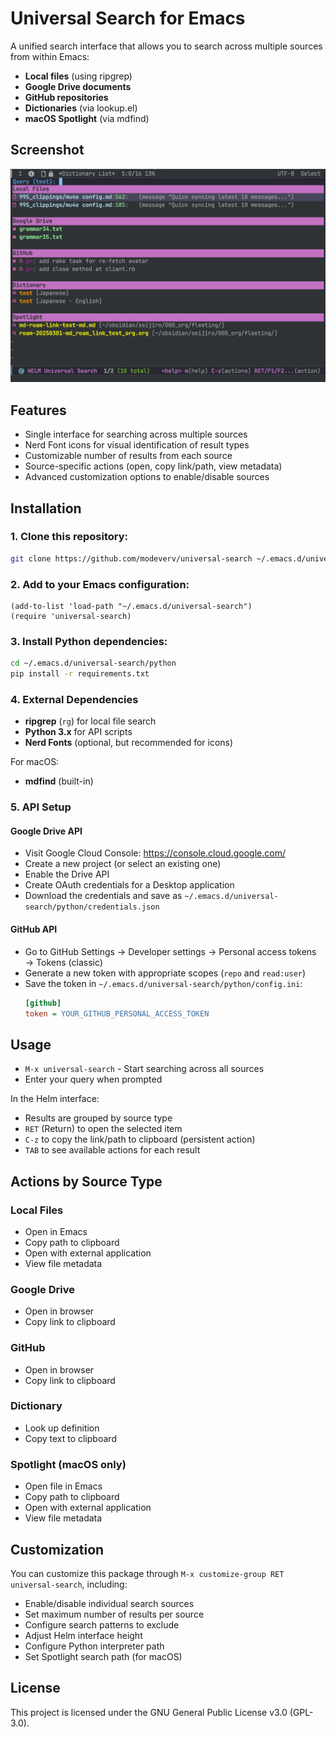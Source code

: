 # Universal Search for Emacs

A unified search interface that allows you to search across multiple sources from within Emacs:

- **Local files** (using ripgrep)
- **Google Drive documents**
- **GitHub repositories**
- **Dictionaries** (via lookup.el)
- **macOS Spotlight** (via mdfind)

## Screenshot
![Screenshot](images/ss.png)

## Features

- Single interface for searching across multiple sources
- Nerd Font icons for visual identification of result types
- Customizable number of results from each source
- Source-specific actions (open, copy link/path, view metadata)
- Advanced customization options to enable/disable sources

## Installation

### 1. Clone this repository:
```bash
git clone https://github.com/modeverv/universal-search ~/.emacs.d/universal-search
```

### 2. Add to your Emacs configuration:
```elisp
(add-to-list 'load-path "~/.emacs.d/universal-search")
(require 'universal-search)
```

### 3. Install Python dependencies:
```bash
cd ~/.emacs.d/universal-search/python
pip install -r requirements.txt
```

### 4. External Dependencies

- **ripgrep** (`rg`) for local file search
- **Python 3.x** for API scripts
- **Nerd Fonts** (optional, but recommended for icons)

For macOS:
- **mdfind** (built-in)

### 5. API Setup

#### Google Drive API
- Visit Google Cloud Console: https://console.cloud.google.com/
- Create a new project (or select an existing one)
- Enable the Drive API
- Create OAuth credentials for a Desktop application
- Download the credentials and save as `~/.emacs.d/universal-search/python/credentials.json`

#### GitHub API
- Go to GitHub Settings → Developer settings → Personal access tokens → Tokens (classic)
- Generate a new token with appropriate scopes (`repo` and `read:user`)
- Save the token in `~/.emacs.d/universal-search/python/config.ini`:
  ```ini
  [github]
  token = YOUR_GITHUB_PERSONAL_ACCESS_TOKEN
  ```

## Usage

- `M-x universal-search` - Start searching across all sources
- Enter your query when prompted

In the Helm interface:
- Results are grouped by source type
- `RET` (Return) to open the selected item
- `C-z` to copy the link/path to clipboard (persistent action)
- `TAB` to see available actions for each result

## Actions by Source Type

### Local Files
- Open in Emacs
- Copy path to clipboard
- Open with external application
- View file metadata

### Google Drive
- Open in browser
- Copy link to clipboard

### GitHub
- Open in browser
- Copy link to clipboard

### Dictionary
- Look up definition
- Copy text to clipboard

### Spotlight (macOS only)
- Open file in Emacs
- Copy path to clipboard
- Open with external application
- View file metadata

## Customization

You can customize this package through `M-x customize-group RET universal-search`, including:

- Enable/disable individual search sources
- Set maximum number of results per source
- Configure search patterns to exclude
- Adjust Helm interface height
- Configure Python interpreter path
- Set Spotlight search path (for macOS)

## License
            
This project is licensed under the GNU General Public License v3.0 (GPL-3.0).

